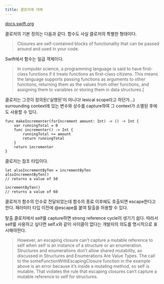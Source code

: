 ```yaml
---
title: 클로저에 대해
---
```


[docs.swift.org](https://docs.swift.org/swift-book/LanguageGuide/Closures.html)

클로저의 기본 정의는 다음과 같다. 함수도 사실 클로저의 특별한 형태이다. 

> Closures are self-contained blocks of functionality that can be passed around and used in your code.

Swift에서 함수는 일급 객체이다. 

> In computer science, a programming language is said to have first-class functions if it treats functions as first-class citizens. This means the language supports passing functions as arguments to other functions, returning them as the values from other functions, and assigning them to variables or storing them in data structures.[

클로저는 그것이 정의된('실행된'이 아니다! lexical scope라고 하던가...) surrounding context에 있는 변수와 상수를 capture하여 그 context가 소멸된 후에도 사용할 수 있다. 

```
func makeIncrementer(forIncrement amount: Int) -> () -> Int {
    var runningTotal = 0
    func incrementer() -> Int {
        runningTotal += amount
        return runningTotal
    }
    return incrementer
}
```

클로저는 참조 타입이다. 

```
let alsoIncrementByTen = incrementByTen
alsoIncrementByTen()
// returns a value of 50

incrementByTen()
// returns a value of 60
```

클로저가 함수의 인수로 전달되었는데 함수의 종료 이후에도 호출되면 escape한다고 한다. 패러미터 타입 이전에 @escape를 붙여 탈출을 허용할 수 있다. 

탈출 클로저에서 self를 capture하면 strong reference cycle이 생기기 쉽다. 따라서 self를 사용하고 싶다면 self.x와 같이 사이클이 없다는 개발자의 의도를 명시적으로 표시해야한다. 

> However, an escaping closure can’t capture a mutable reference to self when self is an instance of a structure or an enumeration. Structures and enumerations don’t allow shared mutability, as discussed in Structures and Enumerations Are Value Types. The call to the someFunctionWithEscapingClosure function in the example above is an error because it’s inside a mutating method, so self is mutable. That violates the rule that escaping closures can’t capture a mutable reference to self for structures.
